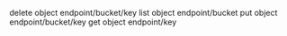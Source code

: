delete object endpoint/bucket/key
list object endpoint/bucket
put object endpoint/bucket/key
get object endpoint/key